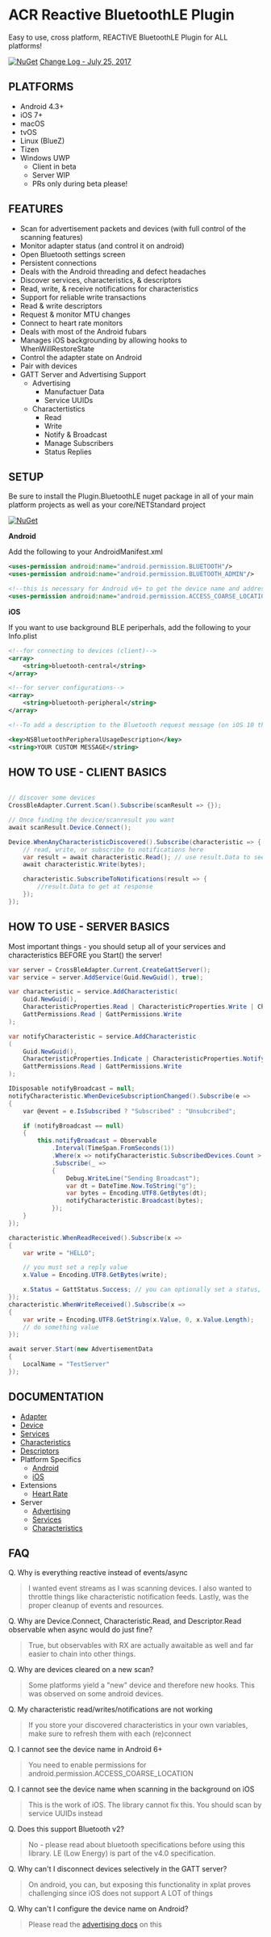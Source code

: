 # ACR Reactive BluetoothLE Plugin
Easy to use, cross platform, REACTIVE BluetoothLE Plugin for ALL platforms!

[![NuGet](https://img.shields.io/nuget/v/Plugin.BluetoothLE.svg?maxAge=2592000)](https://www.nuget.org/packages/Plugin.BluetoothLE/)
[Change Log - July 25, 2017](docs/changelog.md)


## PLATFORMS

* Android 4.3+
* iOS 7+
* macOS
* tvOS
* Linux (BlueZ)
* Tizen
* Windows UWP
  * Client in beta
  * Server WIP
  * PRs only during beta please!


## FEATURES

* Scan for advertisement packets and devices (with full control of the scanning features)
* Monitor adapter status (and control it on android)
* Open Bluetooth settings screen
* Persistent connections
* Deals with the Android threading and defect headaches
* Discover services, characteristics, & descriptors
* Read, write, & receive notifications for characteristics
* Support for reliable write transactions
* Read & write descriptors
* Request & monitor MTU changes
* Connect to heart rate monitors
* Deals with most of the Android fubars
* Manages iOS backgrounding by allowing hooks to WhenWillRestoreState
* Control the adapter state on Android
* Pair with devices
* GATT Server and Advertising Support
    * Advertising
      * Manufactuer Data
      * Service UUIDs
    * Charactertistics
      * Read
      * Write
      * Notify & Broadcast
      * Manage Subscribers
      * Status Replies

## SETUP

Be sure to install the Plugin.BluetoothLE nuget package in all of your main platform projects as well as your core/NETStandard project

[![NuGet](https://img.shields.io/nuget/v/Plugin.BluetoothLE.svg?maxAge=2592000)](https://www.nuget.org/packages/Plugin.BluetoothLE/)

**Android**

Add the following to your AndroidManifest.xml

```xml
<uses-permission android:name="android.permission.BLUETOOTH"/>
<uses-permission android:name="android.permission.BLUETOOTH_ADMIN"/>

<!--this is necessary for Android v6+ to get the device name and address-->
<uses-permission android:name="android.permission.ACCESS_COARSE_LOCATION" />
```

**iOS**

If you want to use background BLE periperhals, add the following to your Info.plist

```xml
<!--for connecting to devices (client)-->
<array>
    <string>bluetooth-central</string>
</array>

<!--for server configurations-->
<array>
    <string>bluetooth-peripheral</string>
</array>

<!--To add a description to the Bluetooth request message (on iOS 10 this is required!)-->

<key>NSBluetoothPeripheralUsageDescription</key>
<string>YOUR CUSTOM MESSAGE</string>
```

## HOW TO USE - CLIENT BASICS

```csharp

// discover some devices
CrossBleAdapter.Current.Scan().Subscribe(scanResult => {});

// Once finding the device/scanresult you want
await scanResult.Device.Connect();

Device.WhenAnyCharacteristicDiscovered().Subscribe(characteristic => {
    // read, write, or subscribe to notifications here
    var result = await characteristic.Read(); // use result.Data to see response
    await characteristic.Write(bytes);

    characteristic.SubscribeToNotifications(result => {
    	//result.Data to get at response
    });
});

```


## HOW TO USE - SERVER BASICS

Most important things - you should setup all of your services and characteristics BEFORE you Start() the server!

```csharp
var server = CrossBleAdapter.Current.CreateGattServer();
var service = server.AddService(Guid.NewGuid(), true);

var characteristic = service.AddCharacteristic(
    Guid.NewGuid(),
    CharacteristicProperties.Read | CharacteristicProperties.Write | CharacteristicProperties.WriteWithoutResponse,
    GattPermissions.Read | GattPermissions.Write
);

var notifyCharacteristic = service.AddCharacteristic
(
    Guid.NewGuid(),
    CharacteristicProperties.Indicate | CharacteristicProperties.Notify,
    GattPermissions.Read | GattPermissions.Write
);

IDisposable notifyBroadcast = null;
notifyCharacteristic.WhenDeviceSubscriptionChanged().Subscribe(e =>
{
    var @event = e.IsSubscribed ? "Subscribed" : "Unsubcribed";

    if (notifyBroadcast == null)
    {
        this.notifyBroadcast = Observable
            .Interval(TimeSpan.FromSeconds(1))
            .Where(x => notifyCharacteristic.SubscribedDevices.Count > 0)
            .Subscribe(_ =>
            {
                Debug.WriteLine("Sending Broadcast");
                var dt = DateTime.Now.ToString("g");
                var bytes = Encoding.UTF8.GetBytes(dt);
                notifyCharacteristic.Broadcast(bytes);
            });
    }
});

characteristic.WhenReadReceived().Subscribe(x =>
{
    var write = "HELLO";

    // you must set a reply value
    x.Value = Encoding.UTF8.GetBytes(write);

    x.Status = GattStatus.Success; // you can optionally set a status, but it defaults to Success
});
characteristic.WhenWriteReceived().Subscribe(x =>
{
    var write = Encoding.UTF8.GetString(x.Value, 0, x.Value.Length);
    // do something value
});

await server.Start(new AdvertisementData
{
    LocalName = "TestServer"
});
```


## DOCUMENTATION

* [Adapter](docs/adapter.md)
* [Device](docs/device.md)
* [Services](docs/services.md)
* [Characteristics](docs/characteristics.md)
* [Descriptors](docs/descriptors.md)
* Platform Specifics
    * [Android](docs/android.md)
    * [iOS](docs/ios.md)
* Extensions
    * [Heart Rate](docs/heartrate.md)
* Server
    * [Advertising](docs/server_advertising.md)
    * [Services](docs/server_services.md)
    * [Characteristics](docs/server_characteristics.md)

## FAQ

Q. Why is everything reactive instead of events/async

> I wanted event streams as I was scanning devices.  I also wanted to throttle things like characteristic notification feeds.  Lastly, was the proper cleanup of events and resources.

Q. Why are Device.Connect, Characteristic.Read, and Descriptor.Read observable when async would do just fine?

> True, but observables with RX are actually awaitable as well and far easier to chain into other things.

Q. Why are devices cleared on a new scan?

> Some platforms yield a "new" device and therefore new hooks.  This was observed on some android devices.

Q. My characteristic read/writes/notifications are not working

> If you store your discovered characteristics in your own variables, make sure to refresh them with each (re)connect

Q. I cannot see the device name in Android 6+

> You need to enable permissions for android.permission.ACCESS_COARSE_LOCATION 

Q. I cannot see the device name when scanning in the background on iOS

> This is the work of iOS.  The library cannot fix this.  You should scan by service UUIDs instead

Q. Does this support Bluetooth v2?

> No - please read about bluetooth specifications before using this library.  LE (Low Energy) is part of the v4.0 specification.

Q. Why can't I disconnect devices selectively in the GATT server?

> On android, you can, but exposing this functionality in xplat proves challenging since iOS does not support A LOT of things


Q. Why can't I configure the device name on Android?

> Please read the [advertising docs](docs/server_advertising.md) on this